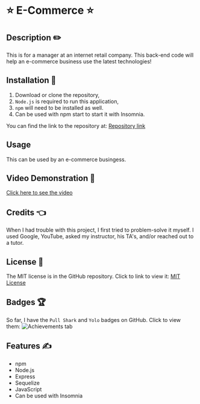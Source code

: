 # ⭐ E-Commerce ⭐

## Description ✏️

This is for a manager at an internet retail company. This back-end code will help an e-commerce business use the latest technologies!

## Installation 🔑

1.  Download or clone the repository,
2.  ```Node.js``` is required to run this application,
3.  ```npm``` will need to be installed as well.
4.  Can be used with npm start to start it with Insomnia.

You can find the link to the repository at:
[Repository link](https://github.com/123sites/E-Commerce.git)

## Usage

This can be used by an e-commerce busingess.


## Video Demonstration 🎯

[Click here to see the video](https://youtu.be/Ar7lHOCY1XQ)


## Credits 👈

When I had trouble with this project, I first tried to problem-solve it myself. I used Google, YouTube, asked my instructor, his TA's, and/or reached out to a tutor.

## License 📝

The MIT license is in the GitHub repository.  Click to link to view it:
[MIT License](https://github.com/123sites/E-Commerce/blob/main/LICENSE)

## Badges 🏆

So far, I have the `Pull Shark` and `Yolo` badges on GitHub.  Click to view them:
![Achievements tab](https://github.com/123sites?tab=achievements)

## Features ✍

- npm
- Node.js
- Express
- Sequelize
- JavaScript
- Can be used with Insomnia
